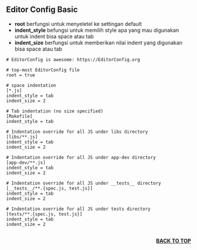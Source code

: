 ## Editor Config Basic

- **root** berfungsi untuk menyeletel ke settingan default
- **indent_style** befungsi untuk memilih style apa yang mau digunakan untuk indent bisa space atau tab
- **indent_size** berfungsi untuk memberikan nilai indent yang digunakan bisa space atau tab

```text
# EditorConfig is awesome: https://EditorConfig.org

# top-most EditorConfig file
root = true

# space indentation
[*.js]
indent_style = tab
indent_size = 2

# Tab indentation (no size specified)
[Makefile]
indent_style = tab

# Indentation override for all JS under libs directory
[libs/**.js]
indent_style = tab
indent_size = 2

# Indentation override for all JS under app-dev directory
[app-dev/**.js]
indent_style = tab
indent_size = 2

# Indentation override for all JS under __tests__ directory
[__tests__/**.{spec.js, test.js}]
indent_style = tab
indent_size = 2

# Indentation override for all JS under tests directory
[tests/**.{spec.js, test.js}]
indent_style = tab
indent_size = 2
```

##

<p align="right">
  <b><a href="#Editor-Config-Basic">BACK TO TOP</a></b>
</p>
